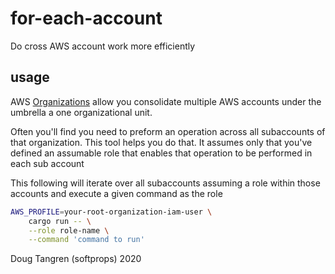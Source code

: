 # for-each-account

Do cross AWS account work more efficiently


## usage

AWS [Organizations](https://aws.amazon.com/organizations/) allow you consolidate multiple AWS accounts under the umbrella a one organizational unit.

Often you'll find you need to preform an operation across all subaccounts of that organization.
This tool helps you do that. It assumes only that you've defined an assumable role that enables that operation to be performed in each sub account

This following will iterate over all subaccounts assuming a role within those accounts and execute a given command as the role

```sh
AWS_PROFILE=your-root-organization-iam-user \
    cargo run -- \
    --role role-name \
    --command 'command to run'
```

Doug Tangren (softprops) 2020